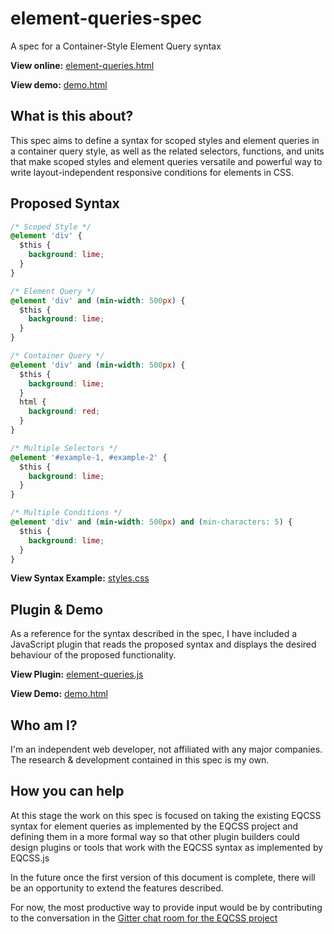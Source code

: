 # element-queries-spec

A spec for a Container-Style Element Query syntax

**View online:** [element-queries.html](https://tomhodgins.github.io/element-queries-spec/element-queries.html)

**View demo:** [demo.html](https://tomhodgins.github.io/element-queries-spec/demo.html)

## What is this about?

This spec aims to define a syntax for scoped styles and element queries in a container query style, as well as the related selectors, functions, and units that make scoped styles and element queries versatile and powerful way to write layout-independent responsive conditions for elements in CSS.

## Proposed Syntax

```css
/* Scoped Style */
@element 'div' {
  $this {
    background: lime;
  }
}

/* Element Query */
@element 'div' and (min-width: 500px) {
  $this {
    background: lime;
  }
}

/* Container Query */
@element 'div' and (min-width: 500px) {
  $this {
    background: lime;
  }
  html {
    background: red;
  }
}

/* Multiple Selectors */
@element '#example-1, #example-2' {
  $this {
    background: lime;
  }
}

/* Multiple Conditions */
@element 'div' and (min-width: 500px) and (min-characters: 5) {
  $this {
    background: lime;
  }
}
```

**View Syntax Example:** [styles.css](example/styles.css)

## Plugin & Demo

As a reference for the syntax described in the spec, I have included a JavaScript plugin that reads the proposed syntax and displays the desired behaviour of the proposed functionality.

**View Plugin:** [element-queries.js](plugin/element-queries.js)

**View Demo:** [demo.html](demo.html)

## Who am I?

I'm an independent web developer, not affiliated with any major companies. The research & development contained in this spec is my own.

## How you can help

At this stage the work on this spec is focused on taking the existing EQCSS syntax for element queries as implemented by the EQCSS project and defining them in a more formal way so that other plugin builders could design plugins or tools that work with the EQCSS syntax as implemented by EQCSS.js

In the future once the first version of this document is complete, there will be an opportunity to extend the features described.

For now, the most productive way to provide input would be by contributing to the conversation in the [Gitter chat room for the EQCSS project](https://gitter.im/eqcss/eqcss)